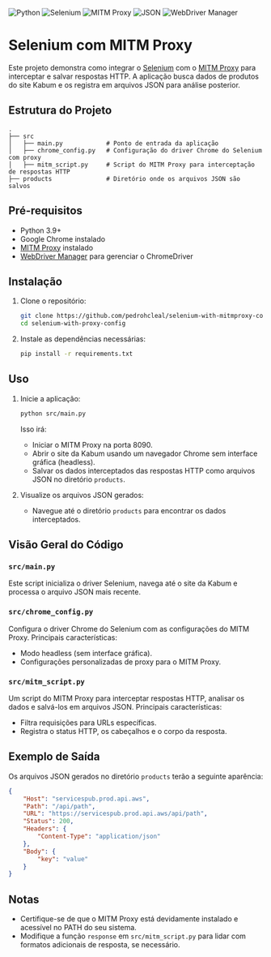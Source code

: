![Python](https://img.shields.io/badge/python-3670A0?style=flat&logo=python&logoColor=ffdd54)
![Selenium](https://img.shields.io/badge/selenium-43B02A?style=flat&logo=selenium&logoColor=white)
![MITM Proxy](https://img.shields.io/badge/mitmproxy-FF5733?style=flat&logo=mitmproxy&logoColor=white)
![JSON](https://img.shields.io/badge/json-000000?style=flat&logo=json&logoColor=white)
![WebDriver Manager](https://img.shields.io/badge/webdriver--manager-0000FF?style=flat&logo=googlechrome&logoColor=white)

# Selenium com MITM Proxy

Este projeto demonstra como integrar o [Selenium](https://www.selenium.dev/) com o [MITM Proxy](https://mitmproxy.org/) para interceptar e salvar respostas HTTP. A aplicação busca dados de produtos do site Kabum e os registra em arquivos JSON para análise posterior.

## Estrutura do Projeto

```
.
├── src
│   ├── main.py            # Ponto de entrada da aplicação
│   ├── chrome_config.py   # Configuração do driver Chrome do Selenium com proxy
│   ├── mitm_script.py     # Script do MITM Proxy para interceptação de respostas HTTP
├── products               # Diretório onde os arquivos JSON são salvos
```

## Pré-requisitos

- Python 3.9+
- Google Chrome instalado
- [MITM Proxy](https://mitmproxy.org/) instalado
- [WebDriver Manager](https://github.com/SergeyPirogov/webdriver_manager) para gerenciar o ChromeDriver

## Instalação

1. Clone o repositório:

   ```bash
   git clone https://github.com/pedrohcleal/selenium-with-mitmproxy-config.git
   cd selenium-with-proxy-config
   ```

1. Instale as dependências necessárias:

   ```bash
   pip install -r requirements.txt
   ```

## Uso

1. Inicie a aplicação:

   ```bash
   python src/main.py
   ```

   Isso irá:

   - Iniciar o MITM Proxy na porta 8090.
   - Abrir o site da Kabum usando um navegador Chrome sem interface gráfica (headless).
   - Salvar os dados interceptados das respostas HTTP como arquivos JSON no diretório `products`.

1. Visualize os arquivos JSON gerados:

   - Navegue até o diretório `products` para encontrar os dados interceptados.

## Visão Geral do Código

### `src/main.py`

Este script inicializa o driver Selenium, navega até o site da Kabum e processa o arquivo JSON mais recente.

### `src/chrome_config.py`

Configura o driver Chrome do Selenium com as configurações do MITM Proxy. Principais características:

- Modo headless (sem interface gráfica).
- Configurações personalizadas de proxy para o MITM Proxy.

### `src/mitm_script.py`

Um script do MITM Proxy para interceptar respostas HTTP, analisar os dados e salvá-los em arquivos JSON. Principais características:

- Filtra requisições para URLs específicas.
- Registra o status HTTP, os cabeçalhos e o corpo da resposta.

## Exemplo de Saída

Os arquivos JSON gerados no diretório `products` terão a seguinte aparência:

```json
{
    "Host": "servicespub.prod.api.aws",
    "Path": "/api/path",
    "URL": "https://servicespub.prod.api.aws/api/path",
    "Status": 200,
    "Headers": {
        "Content-Type": "application/json"
    },
    "Body": {
        "key": "value"
    }
}
```

## Notas

- Certifique-se de que o MITM Proxy está devidamente instalado e acessível no PATH do seu sistema.
- Modifique a função `response` em `src/mitm_script.py` para lidar com formatos adicionais de resposta, se necessário.
